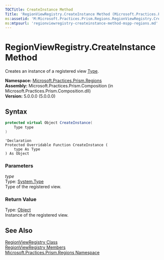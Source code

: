 ```yaml
---
TOCTitle: CreateInstance Method
Title: 'RegionViewRegistry.CreateInstance Method (Microsoft.Practices.Prism.Regions)'
ms:assetid: 'M:Microsoft.Practices.Prism.Regions.RegionViewRegistry.CreateInstance(System.Type)'
ms:mtpsurl: 'regionviewregistry-createinstance-method-mspp-regions.md'
---
```

# RegionViewRegistry.CreateInstance Method

Creates an instance of a registered view [Type](http://msdn.microsoft.com/en-us/library/42892f65).

**Namespace:** [Microsoft.Practices.Prism.Regions](/patterns-practices/reference/mspp-regions-namespace)  
**Assembly:** Microsoft.Practices.Prism.Composition (in Microsoft.Practices.Prism.Composition.dll)<br/>
**Version:** 5.0.0.0 (5.0.0.0)

## Syntax
```C#
protected virtual Object CreateInstance(
	Type type
)
```

```VB
'Declaration
Protected Overridable Function CreateInstance ( 
	type As Type
) As Object
```

### Parameters

*type*  
Type: [System.Type](http://msdn.microsoft.com/en-us/library/42892f65)  
Type of the registered view.

### Return Value

Type: [Object](http://msdn.microsoft.com/en-us/library/e5kfa45b)  
Instance of the registered view.

## See Also

[RegionViewRegistry Class](/patterns-practices/reference/regionviewregistry-class-mspp-regions)  
[RegionViewRegistry Members](/patterns-practices/reference/regionviewregistry-members-mspp-regions)  
[Microsoft.Practices.Prism.Regions Namespace](/patterns-practices/reference/mspp-regions-namespace)<br/>

